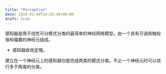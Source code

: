 ```yaml
---
title: "Perceptron"
date: 2019-01-04T14:56:48+08:00
draft: true
---
```


感知器是用于线性可分模式分类的最简单的神经网络模型。由一个具有可调突触权值和偏置的神经元组成。

- 感知器收敛定理。

建立在一个神经元上的感知器仅能完成两类的模式分类。不止一个神经元时可以进行多于两类的分类。